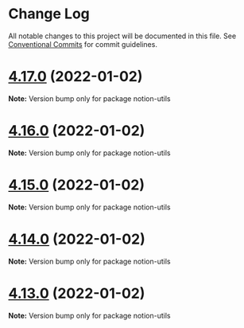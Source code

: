 # Change Log

All notable changes to this project will be documented in this file.
See [Conventional Commits](https://conventionalcommits.org) for commit guidelines.

# [4.17.0](https://github.com/mm-tech-inc/react-notion-x/compare/v4.16.0...v4.17.0) (2022-01-02)

**Note:** Version bump only for package notion-utils





# [4.16.0](https://github.com/mm-tech-inc/react-notion-x/compare/v4.15.0...v4.16.0) (2022-01-02)

**Note:** Version bump only for package notion-utils





# [4.15.0](https://github.com/mm-tech-inc/react-notion-x/compare/v4.14.0...v4.15.0) (2022-01-02)

**Note:** Version bump only for package notion-utils





# [4.14.0](https://github.com/mm-tech-inc/react-notion-x/compare/v4.13.0...v4.14.0) (2022-01-02)

**Note:** Version bump only for package notion-utils





# [4.13.0](https://github.com/harajune/react-notion-x/compare/v4.12.0...v4.13.0) (2022-01-02)

**Note:** Version bump only for package notion-utils
